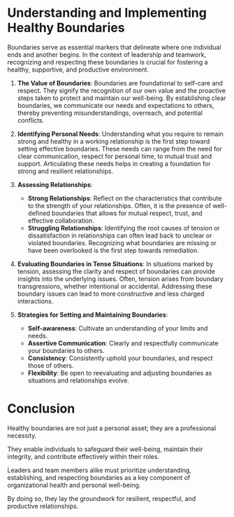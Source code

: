 # Understanding and Implementing Healthy Boundaries

Boundaries serve as essential markers that delineate where one individual ends and another begins. In the context of leadership and teamwork, recognizing and respecting these boundaries is crucial for fostering a healthy, supportive, and productive environment.

1. **The Value of Boundaries**:
Boundaries are foundational to self-care and respect. They signify the recognition of our own value and the proactive steps taken to protect and maintain our well-being. By establishing clear boundaries, we communicate our needs and expectations to others, thereby preventing misunderstandings, overreach, and potential conflicts.

2. **Identifying Personal Needs**:
Understanding what you require to remain strong and healthy in a working relationship is the first step toward setting effective boundaries. These needs can range from the need for clear communication, respect for personal time, to mutual trust and support. Articulating these needs helps in creating a foundation for strong and resilient relationships.

3. **Assessing Relationships**:
    - **Strong Relationships**: Reflect on the characteristics that contribute to the strength of your relationships. Often, it is the presence of well-defined boundaries that allows for mutual respect, trust, and effective collaboration.
    - **Struggling Relationships**: Identifying the root causes of tension or dissatisfaction in relationships can often lead back to unclear or violated boundaries. Recognizing what boundaries are missing or have been overlooked is the first step towards remediation.

4. **Evaluating Boundaries in Tense Situations**:
In situations marked by tension, assessing the clarity and respect of boundaries can provide insights into the underlying issues. Often, tension arises from boundary transgressions, whether intentional or accidental. Addressing these boundary issues can lead to more constructive and less charged interactions.

5. **Strategies for Setting and Maintaining Boundaries**:
    - **Self-awareness**: Cultivate an understanding of your limits and needs.
    - **Assertive Communication**: Clearly and respectfully communicate your boundaries to others.
    - **Consistency**: Consistently uphold your boundaries, and respect those of others.
    - **Flexibility**: Be open to reevaluating and adjusting boundaries as situations and relationships evolve.

# Conclusion

Healthy boundaries are not just a personal asset; they are a professional necessity. 

They enable individuals to safeguard their well-being, maintain their integrity, and contribute effectively within their roles. 

Leaders and team members alike must prioritize understanding, establishing, and respecting boundaries as a key component of organizational health and personal well-being. 

By doing so, they lay the groundwork for resilient, respectful, and productive relationships.